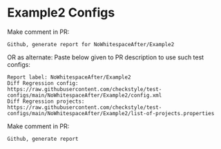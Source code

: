 # Example2 Configs
Make comment in PR:
```
Github, generate report for NoWhitespaceAfter/Example2
```
OR as alternate:
Paste below given to PR description to use such test configs:
```
Report label: NoWhitespaceAfter/Example2
Diff Regression config: https://raw.githubusercontent.com/checkstyle/test-configs/main/NoWhitespaceAfter/Example2/config.xml
Diff Regression projects: https://raw.githubusercontent.com/checkstyle/test-configs/main/NoWhitespaceAfter/Example2/list-of-projects.properties
```
Make comment in PR:
```
Github, generate report
```
